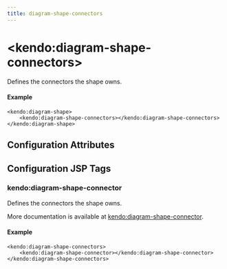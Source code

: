 ```yaml
---
title: diagram-shape-connectors
---
```


# \<kendo:diagram-shape-connectors\>

Defines the connectors the shape owns.

#### Example
    <kendo:diagram-shape>
        <kendo:diagram-shape-connectors></kendo:diagram-shape-connectors>
    </kendo:diagram-shape>

## Configuration Attributes


##  Configuration JSP Tags

### kendo:diagram-shape-connector

Defines the connectors the shape owns.

More documentation is available at [kendo:diagram-shape-connector](/kendo-ui/api/wrappers/jsp/diagram/shape-connector).

#### Example

    <kendo:diagram-shape-connectors>
        <kendo:diagram-shape-connector></kendo:diagram-shape-connector>
    </kendo:diagram-shape-connectors>

